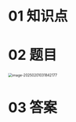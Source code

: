 # 01 知识点





# 02 题目

<img src="https://cvp.oss-cn-shanghai.aliyuncs.com/202502010318247.png" alt="image-20250201031842177" style="zoom:50%;" />





# 03 答案